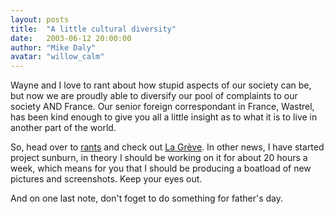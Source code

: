 ```yaml
---
layout: posts
title:  "A little cultural diversity"
date:   2003-06-12 20:00:00
author: "Mike Daly"
avatar: "willow_calm"
---
```

Wayne and I love to rant about how stupid aspects of our society can be, but now we are proudly able to diversify our pool of complaints to our society AND France. Our senior foreign correspondant in France, Wastrel, has been kind enough to give you all a little insight as to what it is to live in another part of the world.

 So, head over to [rants](/otc.html?view=rant) and check out [La Grève](/otc.html?view=specific&item=34). In other news, I have started project sunburn, in theory I should be working on it for about 20 hours a week, which means for you that I should be producing a boatload of new pictures and screenshots. Keep your eyes out.

 And on one last note, don't foget to do something for father's day.